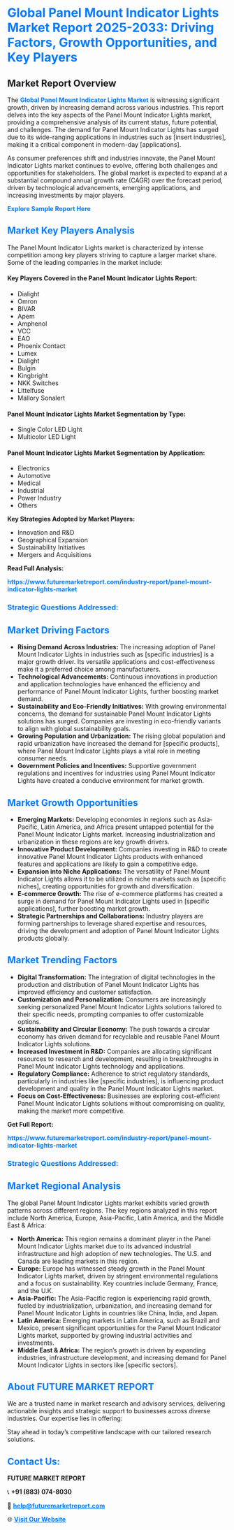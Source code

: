 <h1 style="color: #007BFF;">Global Panel Mount Indicator Lights Market Report 2025-2033: Driving Factors, Growth Opportunities, and Key Players</h1>

<section id="overview">
<h2>Market Report Overview</h2>
<p>The <a href="https://www.futuremarketreport.com/industry-report/panel-mount-indicator-lights-market" style="color: #007BFF; text-decoration: none;"><strong>Global Panel Mount Indicator Lights Market</strong></a> is witnessing significant growth, driven by increasing demand across various industries. This report delves into the key aspects of the Panel Mount Indicator Lights market, providing a comprehensive analysis of its current status, future potential, and challenges. The demand for Panel Mount Indicator Lights has surged due to its wide-ranging applications in industries such as [insert industries], making it a critical component in modern-day [applications].</p>
<p>As consumer preferences shift and industries innovate, the Panel Mount Indicator Lights market continues to evolve, offering both challenges and opportunities for stakeholders. The global market is expected to expand at a substantial compound annual growth rate (CAGR) over the forecast period, driven by technological advancements, emerging applications, and increasing investments by major players.</p>
</section>

<section id="overview">
<p><a href="https://www.futuremarketreport.com/request-sample/reportId=115873" style="color: #007BFF; text-decoration: none;"><strong>Explore Sample Report Here</strong></a></p>
</section>

<section id="key-players">
<h2 style="color: #007BFF;">Market Key Players Analysis</h2>
<p>The Panel Mount Indicator Lights market is characterized by intense competition among key players striving to capture a larger market share. Some of the leading companies in the market include:</p>
<h4>Key Players Covered in the Panel Mount Indicator Lights Report:</h4>
<ul><li>Dialight</li><li>Omron</li><li>BIVAR</li><li>Apem</li><li>Amphenol</li><li>VCC</li><li>EAO</li><li>Phoenix Contact</li><li>Lumex</li><li>Dialight</li><li>Bulgin</li><li>Kingbright</li><li>NKK Switches</li><li>Littelfuse</li><li>Mallory Sonalert</li></ul>
<h4>Panel Mount Indicator Lights Market Segmentation by Type:</h4>
<ul><li>Single Color LED Light</li><li>Multicolor LED Light</li></ul>

<h4>Panel Mount Indicator Lights Market Segmentation by Application:</h4>
<ul><li>Electronics</li><li>Automotive</li><li>Medical</li><li>Industrial</li><li>Power Industry</li><li>Others</li></ul>
<p><strong>Key Strategies Adopted by Market Players:</strong></p>
<ul>
<li>Innovation and R&D</li>
<li>Geographical Expansion</li>
<li>Sustainability Initiatives</li>
<li>Mergers and Acquisitions</li>
</ul>
</section>

<section>
<p><strong>Read Full Analysis: </strong></p><a href="https://www.futuremarketreport.com/industry-report/panel-mount-indicator-lights-market" style="color: #007BFF; text-decoration: none;"><strong>https://www.futuremarketreport.com/industry-report/panel-mount-indicator-lights-market</strong></a>
<h3 style="color: #007BFF;">Strategic Questions Addressed:</h3>
</section>

<section id="driving-factors">
<h2 style="color: #007BFF;">Market Driving Factors</h2>
<ul>
<li><strong>Rising Demand Across Industries:</strong> The increasing adoption of Panel Mount Indicator Lights in industries such as [specific industries] is a major growth driver. Its versatile applications and cost-effectiveness make it a preferred choice among manufacturers.</li>
<li><strong>Technological Advancements:</strong> Continuous innovations in production and application technologies have enhanced the efficiency and performance of Panel Mount Indicator Lights, further boosting market demand.</li>
<li><strong>Sustainability and Eco-Friendly Initiatives:</strong> With growing environmental concerns, the demand for sustainable Panel Mount Indicator Lights solutions has surged. Companies are investing in eco-friendly variants to align with global sustainability goals.</li>
<li><strong>Growing Population and Urbanization:</strong> The rising global population and rapid urbanization have increased the demand for [specific products], where Panel Mount Indicator Lights plays a vital role in meeting consumer needs.</li>
<li><strong>Government Policies and Incentives:</strong> Supportive government regulations and incentives for industries using Panel Mount Indicator Lights have created a conducive environment for market growth.</li>
</ul>
</section>

<section id="growth-opportunities">
<h2 style="color: #007BFF;">Market Growth Opportunities</h2>
<ul>
<li><strong>Emerging Markets:</strong> Developing economies in regions such as Asia-Pacific, Latin America, and Africa present untapped potential for the Panel Mount Indicator Lights market. Increasing industrialization and urbanization in these regions are key growth drivers.</li>
<li><strong>Innovative Product Development:</strong> Companies investing in R&D to create innovative Panel Mount Indicator Lights products with enhanced features and applications are likely to gain a competitive edge.</li>
<li><strong>Expansion into Niche Applications:</strong> The versatility of Panel Mount Indicator Lights allows it to be utilized in niche markets such as [specific niches], creating opportunities for growth and diversification.</li>
<li><strong>E-commerce Growth:</strong> The rise of e-commerce platforms has created a surge in demand for Panel Mount Indicator Lights used in [specific applications], further boosting market growth.</li>
<li><strong>Strategic Partnerships and Collaborations:</strong> Industry players are forming partnerships to leverage shared expertise and resources, driving the development and adoption of Panel Mount Indicator Lights products globally.</li>
</ul>
</section>

<section id="trending-factors">
<h2 style="color: #007BFF;">Market Trending Factors</h2>
<ul>
<li><strong>Digital Transformation:</strong> The integration of digital technologies in the production and distribution of Panel Mount Indicator Lights has improved efficiency and customer satisfaction.</li>
<li><strong>Customization and Personalization:</strong> Consumers are increasingly seeking personalized Panel Mount Indicator Lights solutions tailored to their specific needs, prompting companies to offer customizable options.</li>
<li><strong>Sustainability and Circular Economy:</strong> The push towards a circular economy has driven demand for recyclable and reusable Panel Mount Indicator Lights solutions.</li>
<li><strong>Increased Investment in R&D:</strong> Companies are allocating significant resources to research and development, resulting in breakthroughs in Panel Mount Indicator Lights technology and applications.</li>
<li><strong>Regulatory Compliance:</strong> Adherence to strict regulatory standards, particularly in industries like [specific industries], is influencing product development and quality in the Panel Mount Indicator Lights market.</li>
<li><strong>Focus on Cost-Effectiveness:</strong> Businesses are exploring cost-efficient Panel Mount Indicator Lights solutions without compromising on quality, making the market more competitive.</li>
</ul>
</section>

<section>
<p><strong>Get Full Report: </strong></p><a href="https://www.futuremarketreport.com/industry-report/panel-mount-indicator-lights-market" style="color: #007BFF; text-decoration: none;"><strong>https://www.futuremarketreport.com/industry-report/panel-mount-indicator-lights-market</strong></a>
<h3 style="color: #007BFF;">Strategic Questions Addressed:</h3>
</section>


<section id="regional-analysis">
<h2 style="color: #007BFF;">Market Regional Analysis</h2>
<p>The global Panel Mount Indicator Lights market exhibits varied growth patterns across different regions. The key regions analyzed in this report include North America, Europe, Asia-Pacific, Latin America, and the Middle East & Africa:</p>
<ul>
<li><strong>North America:</strong> This region remains a dominant player in the Panel Mount Indicator Lights market due to its advanced industrial infrastructure and high adoption of new technologies. The U.S. and Canada are leading markets in this region.</li>
<li><strong>Europe:</strong> Europe has witnessed steady growth in the Panel Mount Indicator Lights market, driven by stringent environmental regulations and a focus on sustainability. Key countries include Germany, France, and the U.K.</li>
<li><strong>Asia-Pacific:</strong> The Asia-Pacific region is experiencing rapid growth, fueled by industrialization, urbanization, and increasing demand for Panel Mount Indicator Lights in countries like China, India, and Japan.</li>
<li><strong>Latin America:</strong> Emerging markets in Latin America, such as Brazil and Mexico, present significant opportunities for the Panel Mount Indicator Lights market, supported by growing industrial activities and investments.</li>
<li><strong>Middle East & Africa:</strong> The region’s growth is driven by expanding industries, infrastructure development, and increasing demand for Panel Mount Indicator Lights in sectors like [specific sectors].</li>
</ul>
</section>

<footer>
<h2 style="color: #007BFF;">About FUTURE MARKET REPORT</h2>
<p>We are a trusted name in market research and advisory services, delivering actionable insights and strategic support to businesses across diverse industries. Our expertise lies in offering:</p>

<p>Stay ahead in today’s competitive landscape with our tailored research solutions.</p>

<h2 style="color: #007BFF;">Contact Us:</h2>
<p><strong>FUTURE MARKET REPORT</strong></p>
<p>📞 <strong>+91 (883) 074-8030</strong></p>
<p>📧 <strong><a href="mailto:help@futuremarketreport.com" style="color: #007BFF;">help@futuremarketreport.com</a></strong></p>
<p>🌐 <strong><a href="https://www.futuremarketreport.com/" style="color: #007BFF;">Visit Our Website</a></strong></p>
</footer>